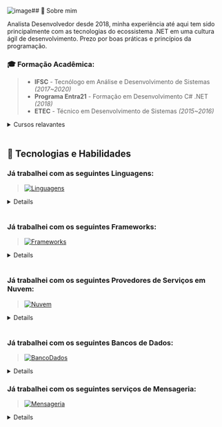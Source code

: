 ![image](https://github.com/user-attachments/assets/34648cc5-01ab-46fb-b8d7-c8a0318bf7e2)## 👋 Sobre mim

Analista Desenvolvedor desde 2018, minha experiência até aqui tem sido principalmente com as tecnologias do ecossistema .NET em uma cultura ágil de desenvolvimento. Prezo por boas práticas e princípios da programação.

### 🎓 Formação Acadêmica:
> - **IFSC** - Tecnólogo em Análise e Desenvolvimento de Sistemas _(2017~2020)_
> - **Programa Entra21** - Formação em Desenvolvimento C# .NET _(2018)_
> - **ETEC** - Técnico em Desenvolvimento de Sistemas _(2015~2016)_

<details>
<summary>Cursos relavantes</summary>

> - [**desenvolvedor.io**](https://desenvolvedor.io/certificado/7dc98d94-0dde-4ba9-85d7-9bbdd29f60a5) - Formação Arquiteto de Software
> - [**alura**](https://cursos.alura.com.br/degree/certificate/0be64390-382d-4a12-a673-4a895e2a342c) - Certificação C# programiming
> - [**alura**](https://cursos.alura.com.br/user/henriqvmc99/degree-certificacao-az-900-microsoft-azure-fundamentals-v156527-156527/certificate) - Certificação AZ-900
> - [**balta.io**](https://balta.io/certificados/31e89911-a8b2-4637-bc9c-3241fd862b8f) - Modelando Domínios Ricos
> - [**refactoring.guru**](https://refactoring.guru/cert/r/OTE0NTQ) - Dive Into Refactoring
> - [**aws.training**](https://www.aws.training/Transcript/CompletionCertificateHtml?transcriptid=Tn1Ic5ZiXU2H-DSL-yLlww2) - AWS Technical Essentials Day
> - [**aws.training**](https://www.aws.training/Transcript/CompletionCertificateHtml?transcriptid=OCPxAbZenUClQKbZUM9BIQ2) - Architecting on AWS
> - [**aws.training**](https://www.aws.training/Transcript/CompletionCertificateHtml?transcriptid=8AnavsmfZkamibG3JrMlSQ2) - Developing on AWS
> - [**aws.training**](https://www.aws.training/Transcript/CompletionCertificateHtml?transcriptid=6mpcP-bRIUKMxSNjjlV9AA2) - Developing Serveless Solutions on AWS


</details>

<br>

## 🔧 Tecnologias e Habilidades

### Já trabalhei com as seguintes Linguagens:
> [![Linguagens](https://skillicons.dev/icons?i=cs,typescript,javascript,java,python)](https://skillicons.dev)

<details>

> - **C#** _(Conhecimento Avançado)_
> - **Javascript** | **Typescript** _(Conhecimento Intermediário)_
> - **Java** _(Conhecimento Iniciante)_
> - **Python** _(Conhecimento Iniciante)_

</details>

<br>

### Já trabalhei com os seguintes Frameworks:
> [![Frameworks](https://skillicons.dev/icons?i=dotnet,react,bootstrap)](https://skillicons.dev)

<details>

> **Backend**
> - **.NET Core** | **ASP .NET Core** | **ASP .NET MVC** _(Conhecimento Avançado)_
> - **EF Core** _(Conhecimento Avançado)_
> - **NHibernate** _(Conhecimento Intermediário)_

> **Frontend**
> - **React** _(Conhecimento Intermediário)_
> - **Bootstrap** _(Conhecimento Iniciante)_

</details>

<br>

### Já trabalhei com os seguintes Provedores de Serviços em Nuvem:
> [![Nuvem](https://skillicons.dev/icons?i=azure,aws)](https://skillicons.dev)

<details>

> - **Azure** _(Conhecimento Intermediário)_
> - **AWS** _(Conhecimento Intermediário)_

</details>

<br>

### Já trabalhei com os seguintes Bancos de Dados:
> [![BancoDados](https://skillicons.dev/icons?i=postgres,mongodb)](https://skillicons.dev)

<details>

> - **PostgreSQL** _(Conhecimento Intermediário)_
> - **SQL Server** _(Conhecimento Intermediário)_
> - **MongoDB** _(Conhecimento Iniciante)_

</details>

### Já trabalhei com os seguintes serviços de Mensageria:
> [![Mensageria](https://skillicons.dev/icons?i=azure,rabbitmq)](https://skillicons.dev)

<details>

> - **Azure ServiceBus** _(Conhecimento Intermediário)_
> - **RabbitMq** _(Conhecimento Intermediário)_

</details>

<br>
